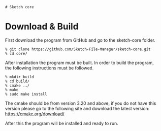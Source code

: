     # Sketch core

# Download & Build

First download the program from GitHub and go to the sketch-core folder.

```
% git clone https://github.com/Sketch-File-Manager/sketch-core.git
% cd core/
```

After installation the program must be built. In order to build the program, the following instructions must be
followed.<br>

```
% mkdir build
% cd build/
% cmake ../
% make
% sudo make install
```

The cmake should be from version 3.20 and above, if you do not have this version please go to the following site and download the latest version:
https://cmake.org/download/

After this the program will be installed and ready to run.